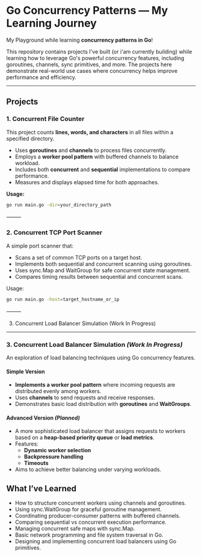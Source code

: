 
# Go Concurrency Patterns — My Learning Journey

My Playground while learning  **concurrency patterns in Go**! 

This repository contains projects I've built (or i'am currently  building) while learning how to leverage Go's powerful concurrency features, including goroutines, channels, sync primitives, and more. The projects here demonstrate real-world use cases where concurrency helps improve performance and efficiency.

---

## Projects

### 1. Concurrent File Counter

This project counts **lines, words, and characters** in all files within a specified directory.

- Uses **goroutines** and **channels** to process files concurrently.
- Employs a **worker pool pattern** with buffered channels to balance workload.
- Includes both **concurrent** and **sequential** implementations to compare performance.
- Measures and displays elapsed time for both approaches.

**Usage:**

```bash
go run main.go -dir=your_directory_path
```

⸻

### 2. Concurrent TCP Port Scanner

A simple port scanner that:
- Scans a set of common TCP ports on a target host.
- Implements both sequential and concurrent scanning using goroutines.
- Uses sync.Map and WaitGroup for safe concurrent state management.
- Compares timing results between sequential and concurrent scans.

Usage:
```bash
go run main.go -host=target_hostname_or_ip
```

⸻

3. Concurrent Load Balancer Simulation (Work In Progress)

---

### 3. Concurrent Load Balancer Simulation *(Work In Progress)*

An exploration of load balancing techniques using Go concurrency features.

#### Simple Version

- **Implements a worker pool pattern** where incoming requests are distributed evenly among workers.
- Uses **channels** to send requests and receive responses.
- Demonstrates basic load distribution with **goroutines** and **WaitGroups**.

#### Advanced Version *(Planned)*

- A more sophisticated load balancer that assigns requests to workers based on a **heap-based priority queue** or **load metrics**.
- Features:
    - **Dynamic worker selection**
    - **Backpressure handling**
    - **Timeouts**
- Aims to achieve better balancing under varying workloads.



## What I’ve Learned
- How to structure concurrent workers using channels and goroutines.
- Using sync.WaitGroup for graceful goroutine management.
- Coordinating producer-consumer patterns with buffered channels.
- Comparing sequential vs concurrent execution performance.
- Managing concurrent safe maps with sync.Map.
- Basic network programming and file system traversal in Go.
- Designing and implementing concurrent load balancers using Go primitives.

